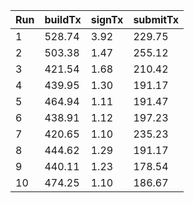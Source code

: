 | Run | buildTx | signTx | submitTx |
| --- | --- | --- | --- |
| 1 | 528.74 | 3.92 | 229.75 |
| 2 | 503.38 | 1.47 | 255.12 |
| 3 | 421.54 | 1.68 | 210.42 |
| 4 | 439.95 | 1.30 | 191.17 |
| 5 | 464.94 | 1.11 | 191.47 |
| 6 | 438.91 | 1.12 | 197.23 |
| 7 | 420.65 | 1.10 | 235.23 |
| 8 | 444.62 | 1.29 | 191.17 |
| 9 | 440.11 | 1.23 | 178.54 |
| 10 | 474.25 | 1.10 | 186.67 |